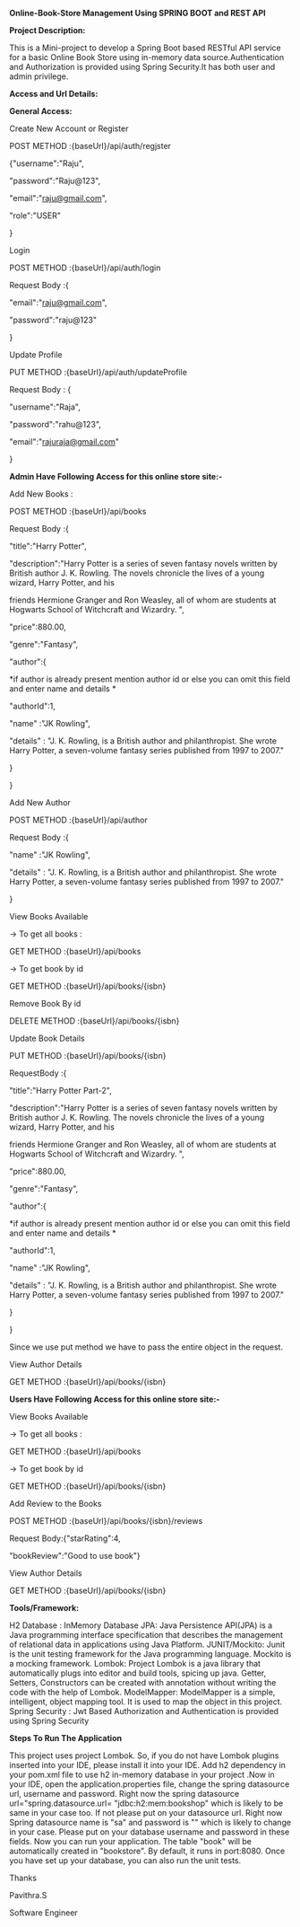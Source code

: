 **Online-Book-Store Management Using SPRING BOOT and REST API**

**Project Description:**

This is a Mini-project to develop a Spring Boot based RESTful API service for a basic Online Book Store using in-memory data source.Authentication and Authorization is provided using Spring Security.It has both user and admin privilege.

**Access and Url Details:**

**General Access:**

Create New Account or Register

POST METHOD :{baseUrl}/api/auth/regjster

{"username":"Raju",

"password":"Raju@123",

"email":"raju@gmail.com",

"role":"USER"

}

Login

POST METHOD :{baseUrl}/api/auth/login

Request Body :{

"email":"raju@gmail.com",

"password":"raju@123"

}

Update Profile

PUT METHOD :{baseUrl}/api/auth/updateProfile

Request Body : {

"username":"Raja",

"password":"rahu@123",

"email":"rajuraja@gmail.com"

}

**Admin Have Following Access for this online store site:-**

Add New Books :

POST METHOD :{baseUrl}/api/books

Request Body :{

"title":"Harry Potter",

"description":"Harry Potter is a series of seven fantasy novels written by British author J. K. Rowling. The novels chronicle the lives of a young wizard, Harry Potter, and his

friends Hermione Granger and Ron Weasley, all of whom are students at Hogwarts School of Witchcraft and Wizardry. ",

"price":880.00,

"genre":"Fantasy",

"author":{

\*if author is already present mention author id or else you can omit this field and enter name and details \*

"authorId":1,

"name" :"JK Rowling",

"details" : "J. K. Rowling, is a British author and philanthropist. She wrote Harry Potter, a seven-volume fantasy series published from 1997 to 2007."

}

}

Add New Author

POST METHOD :{baseUrl}/api/author

Request Body :{

"name" :"JK Rowling",

"details" : "J. K. Rowling, is a British author and philanthropist. She wrote Harry Potter, a seven-volume fantasy series published from 1997 to 2007."

}

View Books Available

-\> To get all books :

GET METHOD :{baseUrl}/api/books

-\> To get book by id

GET METHOD :{baseUrl}/api/books/{isbn}

Remove Book By id

DELETE METHOD :{baseUrl}/api/books/{isbn}

Update Book Details

PUT METHOD :{baseUrl}/api/books/{isbn}

RequestBody :{

"title":"Harry Potter Part-2",

"description":"Harry Potter is a series of seven fantasy novels written by British author J. K. Rowling. The novels chronicle the lives of a young wizard, Harry Potter, and his

friends Hermione Granger and Ron Weasley, all of whom are students at Hogwarts School of Witchcraft and Wizardry. ",

"price":880.00,

"genre":"Fantasy",

"author":{

\*if author is already present mention author id or else you can omit this field and enter name and details \*

"authorId":1,

"name" :"JK Rowling",

"details" : "J. K. Rowling, is a British author and philanthropist. She wrote Harry Potter, a seven-volume fantasy series published from 1997 to 2007."

}

}

Since we use put method we have to pass the entire object in the request.

View Author Details

GET METHOD :{baseUrl}/api/books/{isbn}

**Users Have Following Access for this online store site:-**

View Books Available

-\> To get all books :

GET METHOD :{baseUrl}/api/books

-\> To get book by id

GET METHOD :{baseUrl}/api/books/{isbn}

Add Review to the Books

POST METHOD :{baseUrl}/api/books/{isbn}/reviews

Request Body:{"starRating":4,

"bookReview":"Good to use book"}

View Author Details

GET METHOD :{baseUrl}/api/books/{isbn}

**Tools/Framework:**

H2 Database : InMemory Database
JPA: Java Persistence API(JPA) is a Java programming interface specification that describes the management of relational data in applications using Java Platform.
JUNIT/Mockito: Junit is the unit testing framework for the Java programming language. Mockito is a mocking framework.
Lombok: Project Lombok is a java library that automatically plugs into editor and build tools, spicing up java. Getter, Setters, Constructors can be created with annotation without writing the code with the help of Lombok.
ModelMapper: ModelMapper is a simple, intelligent, object mapping tool. It is used to map the object in this project.
Spring Security : Jwt Based Authorization and Authentication is provided using Spring Security

**Steps To Run The Application**

This project uses project Lombok. So, if you do not have Lombok plugins inserted into your IDE, please install it into your IDE.
Add h2 dependency in your pom.xml file to use h2 in-memory database in your project .Now in your IDE, open the application.properties file, change the spring datasource url, username and password. Right now the spring datasource url="spring.datasource.url= "jdbc:h2:mem:bookshop" which is likely to be same in your case too. If not please put on your datasource url. Right now Spring datasource name is "sa" and password is "" which is likely to change in your case. Please put on your database username and password in these fields.
Now you can run your application. The table "book" will be automatically created in "bookstore". By default, it runs in port:8080.
Once you have set up your database, you can also run the unit tests.

Thanks

Pavithra.S

Software Engineer
